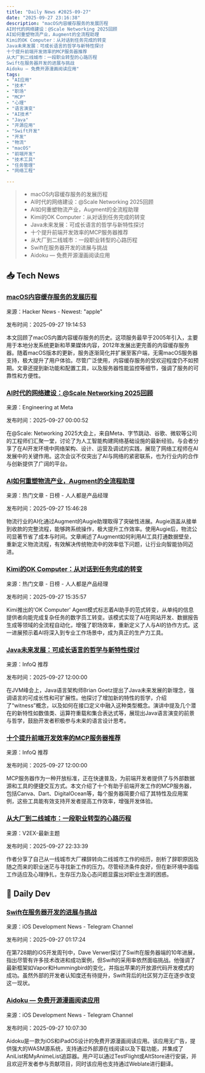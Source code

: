 ```yaml
---
title: "Daily News #2025-09-27"
date: "2025-09-27 23:16:38"
description: "macOS内容缓存服务的发展历程
AI时代的网络建设：@Scale Networking 2025回顾
AI如何重塑物流产业，Augment的全流程助理
Kimi的OK Computer：从对话到任务完成的转变
Java未来发展：可成长语言的哲学与新特性探讨
十个提升前端开发效率的MCP服务器推荐
从大厂到二线城市：一段职业转型的心路历程
Swift在服务器开发的进展与挑战
Aidoku — 免费开源漫画阅读应用"
tags: 
- "AI应用"
- "技术"
- "职场"
- "MCP"
- "心理"
- "语言演变"
- "AI技术"
- "Java"
- "开源应用"
- "Swift开发"
- "开发"
- "物流"
- "macOS"
- "前端开发"
- "技术工具"
- "任务管理"
- "网络工程"

---
```


> - macOS内容缓存服务的发展历程
> - AI时代的网络建设：@Scale Networking 2025回顾
> - AI如何重塑物流产业，Augment的全流程助理
> - Kimi的OK Computer：从对话到任务完成的转变
> - Java未来发展：可成长语言的哲学与新特性探讨
> - 十个提升前端开发效率的MCP服务器推荐
> - 从大厂到二线城市：一段职业转型的心路历程
> - Swift在服务器开发的进展与挑战
> - Aidoku — 免费开源漫画阅读应用

## 📥 Tech News

### [macOS内容缓存服务的发展历程](https://eclecticlight.co/2025/09/27/a-brief-history-of-content-caching-services/)

来源：Hacker News - Newest: "apple"

发布时间：2025-09-27 19:14:53

本文回顾了macOS内置内容缓存服务的历史。这项服务最早于2005年引入，主要用于本地分发系统更新和苹果媒体内容，2012年发展出更完善的内容缓存服务器。随着macOS版本的更新，服务逐渐简化并扩展至客户端，无需macOS服务器支持，极大提升了用户体验。尽管广泛使用，内容缓存服务的受欢迎程度仍不如预期。文章还提到新功能和配置工具，以及服务器性能监控等细节，强调了服务的可靠性和方便性。

### [AI时代的网络建设：@Scale Networking 2025回顾](https://engineering.fb.com/2025/09/26/networking-traffic/networking-at-the-heart-of-ai-scale-networking-2025-recap/)

来源：Engineering at Meta

发布时间：2025-09-27 00:00:52

在@Scale: Networking 2025大会上，来自Meta、字节跳动、谷歌、微软等公司的工程师们汇聚一堂，讨论了为人工智能构建网络基础设施的最新经验。与会者分享了在AI开发环境中网络架构、设计、运营及调试的实践，展现了网络工程师在AI发展中的关键作用。这次会议不仅突出了AI与网络的紧密联系，也为行业内的合作与创新提供了广阔的平台。

### [AI如何重塑物流产业，Augment的全流程助理](https://www.woshipm.com/ai/6274578.html)

来源：热门文章 - 日榜 - 人人都是产品经理

发布时间：2025-09-27 15:46:28

物流行业的AI化通过Augment的Augie助理取得了突破性进展。Augie涵盖从接单到收款的完整流程，能够跨系统操作，极大提升工作效率。使用Augie后，物流公司显著节省了成本与时间。文章阐述了Augment如何利用AI工具打通数据壁垒，重新定义物流流程，有效解决传统物流中的效率低下问题，让行业向智能协同迈进。

### [Kimi的OK Computer：从对话到任务完成的转变](https://www.woshipm.com/ai/6274571.html)

来源：热门文章 - 日榜 - 人人都是产品经理

发布时间：2025-09-27 15:35:57

Kimi推出的'OK Computer' Agent模式标志着AI助手的范式转变，从单纯的信息提供者向能完成复杂任务的数字员工转变。该模式实现了AI在网站开发、数据报告生成等领域的全流程自动化，增强了职场效率，重新定义了人与AI的协作方式。这一进展预示着AI将深入到专业工作场景中，成为真正的生产力工具。

### [Java未来发展：可成长语言的哲学与新特性探讨](https://www.infoq.cn/article/TwtGl83JQOec5ksefyFO)

来源：InfoQ 推荐

发布时间：2025-09-27 12:00:00

在JVM峰会上，Java语言架构师Brian Goetz提出了Java未来发展的新理念，强调语言的可成长性和可扩展性。他探讨了增加新的特性的哲学，介绍了“witness”概念，以及如何在接口定义中融入这种类型概念。演讲中提及几个潜在的新特性如数值类、运算符重载和集合表达式等，展现出Java语言演变的前景与哲学，鼓励开发者积极参与未来的语言设计思考。

### [十个提升前端开发效率的MCP服务器推荐](https://www.infoq.cn/article/GFlgJFvAiZYgfr0gPjHa)

来源：InfoQ 推荐

发布时间：2025-09-27 12:00:00

MCP服务器作为一种开放标准，正在快速普及，为前端开发者提供了与外部数据源和工具的便捷交互方式。本文介绍了十个有助于前端开发工作的MCP服务器，包括Canva、Dart、DigitalOcean等，每个服务器简要介绍了其特性及应用案例，这些工具能有效支持开发者提高工作效率，增强开发体验。

### [从大厂到二线城市：一段职业转型的心路历程](https://www.v2ex.com/t/1162237)

来源：V2EX-最新主题

发布时间：2025-09-27 22:33:39

作者分享了自己从一线城市大厂裸辞转向二线城市工作的经历，剖析了辞职原因及随之而来的职业迷茫与寻找新工作的压力。尽管经济条件良好，但在新环境中面临工作适应及心理挣扎，生存压力及心态问题显露出对职业生涯的困惑。

## 💾 Daily Dev

### [Swift在服务器开发的进展与挑战](https://iosdevweekly.com/issues/728/)

来源：iOS Development News - Telegram Channel

发布时间：2025-09-27 01:17:24

在第728期的iOS开发周刊中，Dave Verwer探讨了Swift在服务器端的10年进展，指出尽管有许多技术改进和成功案例，但Swift的采用率依然面临挑战。他强调了最新框架如Vapor和Hummingbird的变化，并指出苹果的开放源代码开发模式的成功。虽然外部的开发者认知度还有待提升，Swift背后的社区努力正在逐步改变这一现状。

### [Aidoku — 免费开源漫画阅读应用](https://github.com/Aidoku/Aidoku)

来源：iOS Development News - Telegram Channel

发布时间：2025-09-27 10:07:30

Aidoku是一款为iOS和iPadOS设计的免费开源漫画阅读应用。该应用无广告，提供强大的WASM源系统，支持通过外部源在线阅读以及下载功能，并集成了AniList和MyAnimeList追踪器。用户可以通过TestFlight或AltStore进行安装，并且欢迎开发者参与贡献项目，同时该应用也支持通过Weblate进行翻译。
